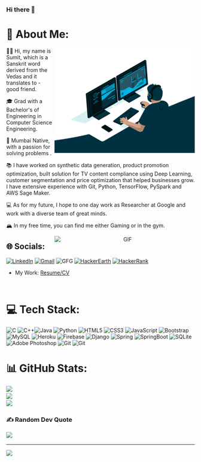 ### Hi there 👋
# 💫 About Me:
<p align="center">
<img align="right" width="375" alt="GIF" src="https://github.com/iamsumitp/iamsumitp/blob/master/coder.gif" />
</p>
👋🏽 Hi, my name is Sumit, which is a Sanskrit word derived from the Vedas and it translates to - good friend. 

🎓 Grad with a Bachelor's of Engineering in Computer Science Engineering.

🌇 Mumbai Native, with a passion for solving problems .

📚 I have worked on synthetic data generation, product promotion optimization, built solution for TV content compliance using Deep Learning, customer segmentation and price optimization that helped businesses grow. I have extensive experience with Git, Python, TensorFlow, PySpark and AWS Sage Maker.

💻 As for my future, I hope to one day work as Researcher at Google and work with a diverse team of great minds.

🏔 In my free time, you can find me either Gaming or in the gym.

<!--💪🏽 Data Science solution pipeline planning, Computer Vision Research, Deep Learning architecture improving, Mentoring.-->
<p align="center">
<img align="right" width="375" alt="GIF" src="https://github.com/vikkastiwari/vikkastiwari/blob/main/img/dev.gif" />
</p>

## 🌐 Socials:
[![LinkedIn](https://img.shields.io/badge/linkedin-%230077B5.svg?style=for-the-badge&logo=linkedin&logoColor=white)](https://linkedin.com/in/iamsumitp)
[![Gmail](https://img.shields.io/badge/Gmail-D14836?style=for-the-badge&logo=gmail&logoColor=white)](sumitp2398@gmail.com)
![GFG](https://img.shields.io/badge/GeeksforGeeks-298D46?style=for-the-badge&logo=geeksforgeeks&logoColor=white)
[![HackerEarth](https://img.shields.io/badge/HackerEarth-%232C3454.svg?style=for-the-badge&logo=HackerEarth&logoColor=Blue)](https://linkedin.com/in/iamsumitp)
[![HackerRank](https://img.shields.io/badge/-Hackerrank-2EC866?style=for-the-badge&logo=HackerRank&logoColor=white)](https://linkedin.com/in/iamsumitp)


- My Work: [Resume/CV](https://drive.google.com/file/d/1xvHIBHqExQkn7J2y41wdwAvLESzTEXtB/view?usp=share_link)
<!-- - Personal Blog: [Link](https://iamarchisha.github.io)-->
<br>

# 💻 Tech Stack:
![C](https://img.shields.io/badge/c-%2300599C.svg?style=for-the-badge&logo=c&logoColor=white) ![C++](https://img.shields.io/badge/c++-%2300599C.svg?style=for-the-badge&logo=c%2B%2B&logoColor=white)![Java](https://img.shields.io/badge/java-%23ED8B00.svg?style=for-the-badge&logo=java&logoColor=white) ![Python](https://img.shields.io/badge/python-3670A0?style=for-the-badge&logo=python&logoColor=ffdd54) ![HTML5](https://img.shields.io/badge/html5-%23E34F26.svg?style=for-the-badge&logo=html5&logoColor=white) ![CSS3](https://img.shields.io/badge/css3-%231572B6.svg?style=for-the-badge&logo=css3&logoColor=white) ![JavaScript](https://img.shields.io/badge/javascript-%23323330.svg?style=for-the-badge&logo=javascript&logoColor=%23F7DF1E) ![Bootstrap](https://img.shields.io/badge/bootstrap-%23563D7C.svg?style=for-the-badge&logo=bootstrap&logoColor=white) ![MySQL](https://img.shields.io/badge/mysql-%2300f.svg?style=for-the-badge&logo=mysql&logoColor=white) ![Heroku](https://img.shields.io/badge/heroku-%23430098.svg?style=for-the-badge&logo=heroku&logoColor=white) ![Firebase](https://img.shields.io/badge/firebase-%23039BE5.svg?style=for-the-badge&logo=firebase) ![Django](https://img.shields.io/badge/django-%23092E20.svg?style=for-the-badge&logo=django&logoColor=white) ![Spring](https://img.shields.io/badge/spring-%236DB33F.svg?style=for-the-badge&logo=spring&logoColor=white) ![SpringBoot](	https://img.shields.io/badge/Spring_Boot-F2F4F9?style=for-the-badge&logo=spring-boot) ![SQLite](https://img.shields.io/badge/sqlite-%2307405e.svg?style=for-the-badge&logo=sqlite&logoColor=white) ![Adobe Photoshop](https://img.shields.io/badge/adobephotoshop-%2331A8FF.svg?style=for-the-badge&logo=adobephotoshop&logoColor=white) ![Git](https://img.shields.io/badge/adobephotoshop-%2331A8FF.svg?style=for-the-badge&logo=adobephotoshop&logoColor=white) ![Git](https://img.shields.io/badge/git-%23F05033.svg?style=for-the-badge&logo=git&logoColor=white)
# 📊 GitHub Stats:
![](https://github-readme-stats.vercel.app/api?username=iamsumitp&theme=radical&hide_border=false&include_all_commits=false&count_private=false)<br/>
![](https://github-readme-streak-stats.herokuapp.com/?user=iamsumitp&theme=radical&hide_border=false)<br/>
![](https://github-readme-stats.vercel.app/api/top-langs/?username=iamsumitp&theme=radical&hide_border=false&include_all_commits=false&count_private=false&layout=compact)

### ✍️ Random Dev Quote
![](https://quotes-github-readme.vercel.app/api?type=horizontal&theme=radical)

---
[![](https://visitcount.itsvg.in/api?id=iamsumitp&icon=0&color=10)](https://visitcount.itsvg.in)

<!-- - Twitter: [@iamXXVI](https://twitter.com/iamXXVI) -->
<!-- 
## Happening these days
- 🔭 I’m currently working on building a Smart Video Analytics Platform
- 🌱 I’m currently learning Natural Language Processing
- 👯 I’m looking to collaborate on Machine Learning Projects -->

<!--
- 🤔 I’m looking for help with ...
- 💬 Ask me about ...
- 📫 How to reach me: ...
- 😄 Pronouns: ...
- ⚡ Fun fact: ...

-->
